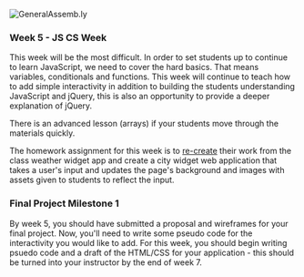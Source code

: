 ![GeneralAssemb.ly](https://github.com/generalassembly/ga-ruby-on-rails-for-devs/raw/master/images/ga.png "GeneralAssemb.ly")

### Week 5 - JS CS Week

This week will be the most difficult. In order to set students up to continue to learn JavaScript, we need to cover the hard basics. That means variables, conditionals and functions. This week will continue to teach how to add simple interactivity in addition to building the students understanding JavaScript and jQuery, this is also an opportunity to provide a deeper explanation of jQuery.

There is an advanced lesson (arrays) if your students move through the materials quickly.

The homework assignment for this week is to [re-create](Assignment) their work from the class weather widget app and create a city widget web application that takes a user's input and updates the page's background and images with assets given to students to reflect the input. 

### Final Project Milestone 1

By week 5, you should have submitted a proposal and wireframes for your final project. Now, you'll need to write some pseudo code for the interactivity you would like to add. For this week, you should begin writing psuedo code and a draft of the HTML/CSS for your application - this should be turned into your instructor by the end of week 7.
